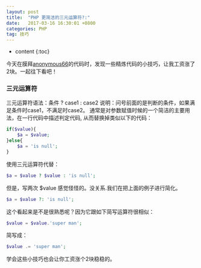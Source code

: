 ```yaml
---
layout: post
title:  "PHP 更简洁的三元运算符?:"
date:   2017-03-16 16:30:01 +0800
categories: PHP
tag: 技巧
---
```


* content
{:toc}

今天在膜拜[anonymous66](http://www.jianshu.com/u/2189bfc372e7)的代码时，发现一些精炼代码的小技巧，让我工资涨了2块。一起往下看吧！


### 三元运算符

三元运算符语法：条件 ? case1 : case2 说明：问号前面的是判断的条件，如果满足条件时case1，不满足时case2。
通常是对参数赋值时候的一个简洁的主要用法，在一行代码中描述判定代码, 从而替换掉类似以下的代码：

```PHP
if($value){
	$a = $value;
}else{
	$a = 'is null';
}

```

使用三元运算符代替：

```PHP
$a = $value ? $value : 'is null';

```


但是，写两次 $value 感觉怪怪的。没关系.我们在把上面的例子进行简化。

```PHP
$a = $value ?: 'is null';

```


这个看起来是不是很熟悉呢？因为它跟如下简写运算符很相似：

```PHP
$value = $value.'super man';

```

简写成：

```PHP
$value .= 'super man';

```

学会这些小技巧也会让你工资涨个2块稳稳的。